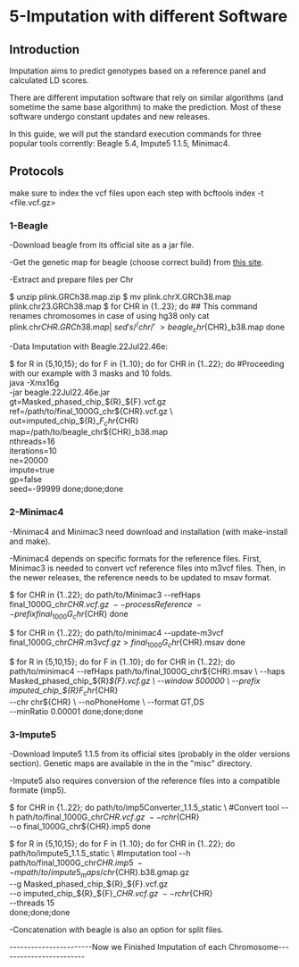 # 5-Imputation with different Software  
  
## Introduction  
  
Imputation aims to predict genotypes based on a reference panel and calculated LD scores.  
  
There are different imputation software that rely on similar algorithms (and sometime the same base algorithm) to make the prediction. Most of these software undergo constant updates and new releases.  
  
In this guide, we will put the standard execution commands for three popular tools corrently: Beagle 5.4, Impute5 1.1.5, Minimac4.  
  
## Protocols  
  
make sure to index the vcf files upon each step with bcftools index -t \<file.vcf.gz\>  
  
### 1-Beagle  
  
-Download beagle from its official site as a jar file.  
  
-Get the genetic map for beagle (choose correct build) from <a href="https://bochet.gcc.biostat.washington.edu/beagle/genetic_maps/">this site</a>.  
  
-Extract and prepare files per Chr  
  
  $ unzip plink.GRCh38.map.zip
  $ mv plink.chrX.GRCh38.map plink.chr23.GRCh38.map
  $ for CHR in {1..23}; do                             ## This command renames chromosomes in case of using hg38 only
    cat plink.chr${CHR}.GRCh38.map | \
    sed 's/^/chr/' \
    > beagle_chr${CHR}_b38.map
  done  
  
-Data Imputation with Beagle.22Jul22.46e: 
  
  $ for R in {5,10,15}; do for F in {1..10}; do for CHR in {1..22}; do        #Proceeding with our example with 3 masks and 10 folds.   
    java -Xmx16g \
      -jar beagle.22Jul22.46e.jar \
        gt=Masked_phased_chip_${R}_${F}.vcf.gz \
        ref=/path/to/final_1000G_chr${CHR}.vcf.gz \
        out=imputed_chip_${R}_${F}_chr${CHR} \
        map=/path/to/beagle_chr${CHR}_b38.map \
        nthreads=16 \
        iterations=10 \
        ne=20000 \
        impute=true \
        gp=false \
        seed=-99999 
  done;done;done  
  
  
### 2-Minimac4  
  
-Minimac4 and Minimac3 need download and installation (with make-install and make).  

-Minimac4 depends on specific formats for the reference files. First, Minimac3 is needed to convert vcf reference files into m3vcf files. Then, in the newer releases, the reference needs to be updated to msav format.  
  
  $ for CHR in {1..22}; do
    path/to/Minimac3 --refHaps final_1000G_chr${CHR}.vcf.gz \ 
    --processReference \ 
    --prefix final_1000G_chr${CHR}
  done  

  $ for CHR in {1..22}; do
  path/to/minimac4 --update-m3vcf final_1000G_chr${CHR}.m3vcf.gz > final_1000G_chr${CHR}.msav
  done

  $ for R in {5,10,15}; do for F in {1..10}; do for CHR in {1..22}; do 
    path/to/minimac4 --refHaps path/to/final_1000G_chr${CHR}.msav \
    --haps Masked_phased_chip_${R}_${F}.vcf.gz \
    --window 500000 \
    --prefix imputed_chip_${R}_${F}_chr${CHR} \
    --chr chr${CHR} \ 
    --noPhoneHome \ 
    --format GT,DS \
    --minRatio 0.00001 
  done;done;done  
  
### 3-Impute5  
  
-Download Impute5 1.1.5 from its official sites (probably in the older versions section). Genetic maps are available in the in the "misc" directory.  

-Impute5 also requires conversion of the reference files into a compatible formate (imp5).  
  
  $ for CHR in {1..22}; do
    path/to/imp5Converter_1.1.5_static \                 #Convert tool
    --h path/to/final_1000G_chr${CHR}.vcf.gz \
    --r chr${CHR} \
    --o final_1000G_chr${CHR}.imp5
  done  
  
  $ for R in {5,10,15}; do for F in {1..10}; do for CHR in {1..22}; do
    path/to/impute5_1.1.5_static \                       #Imputation tool
   --h path/to/final_1000G_chr${CHR}.imp5 \
   --m path/to/impute5_maps/chr${CHR}.b38.gmap.gz \
   --g Masked_phased_chip_${R}_${F}.vcf.gz \
   --o imputed_chip_${R}_${F}_${CHR}.vcf.gz \
   --r chr${CHR} \
   --threads 15 \
  done;done;done   


-Concatenation with beagle is also an option for split files.  

-----------------------Now we Finished Imputation of each Chromosome------------------------

